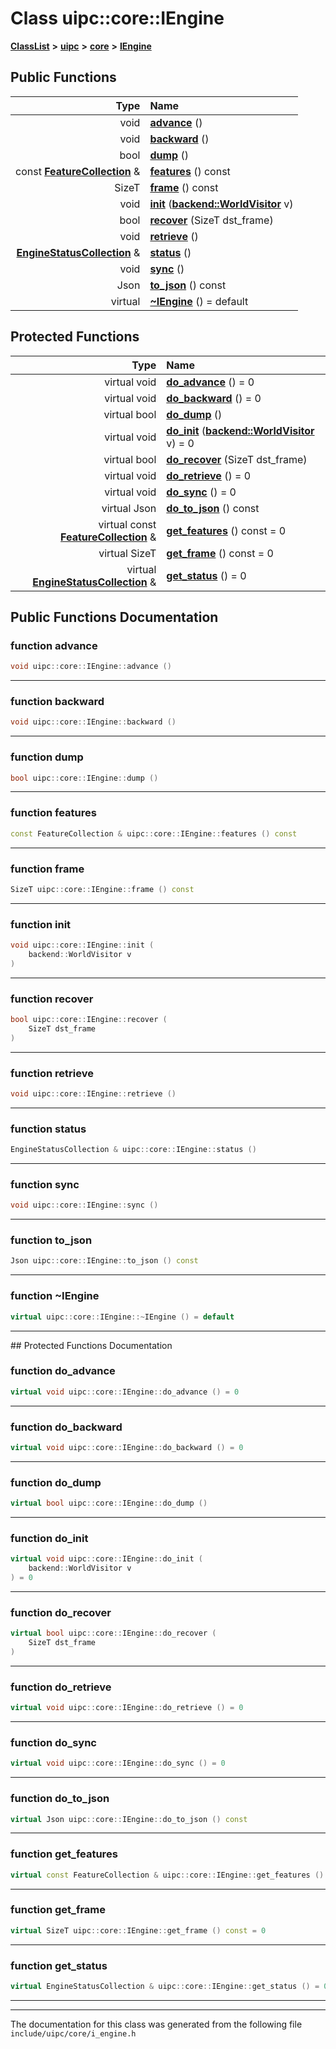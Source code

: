 

# Class uipc::core::IEngine



[**ClassList**](annotated.md) **>** [**uipc**](namespaceuipc.md) **>** [**core**](namespaceuipc_1_1core.md) **>** [**IEngine**](classuipc_1_1core_1_1_i_engine.md)










































## Public Functions

| Type | Name |
| ---: | :--- |
|  void | [**advance**](#function-advance) () <br> |
|  void | [**backward**](#function-backward) () <br> |
|  bool | [**dump**](#function-dump) () <br> |
|  const [**FeatureCollection**](classuipc_1_1core_1_1_feature_collection.md) & | [**features**](#function-features) () const<br> |
|  SizeT | [**frame**](#function-frame) () const<br> |
|  void | [**init**](#function-init) ([**backend::WorldVisitor**](classuipc_1_1backend_1_1_world_visitor.md) v) <br> |
|  bool | [**recover**](#function-recover) (SizeT dst\_frame) <br> |
|  void | [**retrieve**](#function-retrieve) () <br> |
|  [**EngineStatusCollection**](classuipc_1_1core_1_1_engine_status_collection.md) & | [**status**](#function-status) () <br> |
|  void | [**sync**](#function-sync) () <br> |
|  Json | [**to\_json**](#function-to_json) () const<br> |
| virtual  | [**~IEngine**](#function-iengine) () = default<br> |
























## Protected Functions

| Type | Name |
| ---: | :--- |
| virtual void | [**do\_advance**](#function-do_advance) () = 0<br> |
| virtual void | [**do\_backward**](#function-do_backward) () = 0<br> |
| virtual bool | [**do\_dump**](#function-do_dump) () <br> |
| virtual void | [**do\_init**](#function-do_init) ([**backend::WorldVisitor**](classuipc_1_1backend_1_1_world_visitor.md) v) = 0<br> |
| virtual bool | [**do\_recover**](#function-do_recover) (SizeT dst\_frame) <br> |
| virtual void | [**do\_retrieve**](#function-do_retrieve) () = 0<br> |
| virtual void | [**do\_sync**](#function-do_sync) () = 0<br> |
| virtual Json | [**do\_to\_json**](#function-do_to_json) () const<br> |
| virtual const [**FeatureCollection**](classuipc_1_1core_1_1_feature_collection.md) & | [**get\_features**](#function-get_features) () const = 0<br> |
| virtual SizeT | [**get\_frame**](#function-get_frame) () const = 0<br> |
| virtual [**EngineStatusCollection**](classuipc_1_1core_1_1_engine_status_collection.md) & | [**get\_status**](#function-get_status) () = 0<br> |




## Public Functions Documentation




### function advance 

```C++
void uipc::core::IEngine::advance () 
```




<hr>



### function backward 

```C++
void uipc::core::IEngine::backward () 
```




<hr>



### function dump 

```C++
bool uipc::core::IEngine::dump () 
```




<hr>



### function features 

```C++
const FeatureCollection & uipc::core::IEngine::features () const
```




<hr>



### function frame 

```C++
SizeT uipc::core::IEngine::frame () const
```




<hr>



### function init 

```C++
void uipc::core::IEngine::init (
    backend::WorldVisitor v
) 
```




<hr>



### function recover 

```C++
bool uipc::core::IEngine::recover (
    SizeT dst_frame
) 
```




<hr>



### function retrieve 

```C++
void uipc::core::IEngine::retrieve () 
```




<hr>



### function status 

```C++
EngineStatusCollection & uipc::core::IEngine::status () 
```




<hr>



### function sync 

```C++
void uipc::core::IEngine::sync () 
```




<hr>



### function to\_json 

```C++
Json uipc::core::IEngine::to_json () const
```




<hr>



### function ~IEngine 

```C++
virtual uipc::core::IEngine::~IEngine () = default
```




<hr>
## Protected Functions Documentation




### function do\_advance 

```C++
virtual void uipc::core::IEngine::do_advance () = 0
```




<hr>



### function do\_backward 

```C++
virtual void uipc::core::IEngine::do_backward () = 0
```




<hr>



### function do\_dump 

```C++
virtual bool uipc::core::IEngine::do_dump () 
```




<hr>



### function do\_init 

```C++
virtual void uipc::core::IEngine::do_init (
    backend::WorldVisitor v
) = 0
```




<hr>



### function do\_recover 

```C++
virtual bool uipc::core::IEngine::do_recover (
    SizeT dst_frame
) 
```




<hr>



### function do\_retrieve 

```C++
virtual void uipc::core::IEngine::do_retrieve () = 0
```




<hr>



### function do\_sync 

```C++
virtual void uipc::core::IEngine::do_sync () = 0
```




<hr>



### function do\_to\_json 

```C++
virtual Json uipc::core::IEngine::do_to_json () const
```




<hr>



### function get\_features 

```C++
virtual const FeatureCollection & uipc::core::IEngine::get_features () const = 0
```




<hr>



### function get\_frame 

```C++
virtual SizeT uipc::core::IEngine::get_frame () const = 0
```




<hr>



### function get\_status 

```C++
virtual EngineStatusCollection & uipc::core::IEngine::get_status () = 0
```




<hr>

------------------------------
The documentation for this class was generated from the following file `include/uipc/core/i_engine.h`


